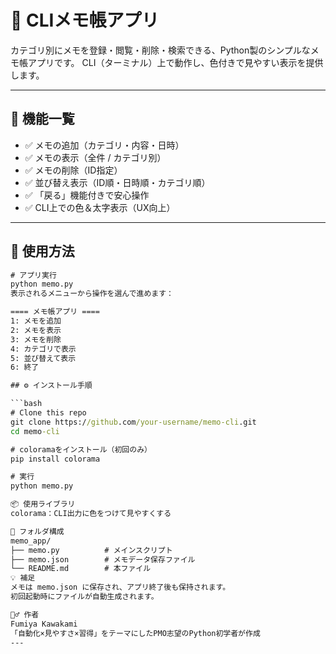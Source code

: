 # 📝 CLIメモ帳アプリ

カテゴリ別にメモを登録・閲覧・削除・検索できる、Python製のシンプルなメモ帳アプリです。
CLI（ターミナル）上で動作し、色付きで見やすい表示を提供します。

---

## 📌 機能一覧

- ✅ メモの追加（カテゴリ・内容・日時）
- ✅ メモの表示（全件 / カテゴリ別）
- ✅ メモの削除（ID指定）
- ✅ 並び替え表示（ID順・日時順・カテゴリ順）
- ✅ 「戻る」機能付きで安心操作
- ✅ CLI上での色＆太字表示（UX向上）

---

## 🚀 使用方法

```cmd
# アプリ実行
python memo.py
表示されるメニューから操作を選んで進めます：

==== メモ帳アプリ ====
1: メモを追加
2: メモを表示
3: メモを削除
4: カテゴリで表示
5: 並び替えて表示
6: 終了

## ⚙️ インストール手順

```bash
# Clone this repo
git clone https://github.com/your-username/memo-cli.git
cd memo-cli

# coloramaをインストール（初回のみ）
pip install colorama

# 実行
python memo.py

📦 使用ライブラリ
colorama：CLI出力に色をつけて見やすくする

📁 フォルダ構成
memo_app/
├── memo.py          # メインスクリプト
├── memo.json        # メモデータ保存ファイル
└── README.md        # 本ファイル
💡 補足
メモは memo.json に保存され、アプリ終了後も保持されます。
初回起動時にファイルが自動生成されます。

🙋‍♂️ 作者
Fumiya Kawakami
「自動化×見やすさ×習得」をテーマにしたPMO志望のPython初学者が作成
---
